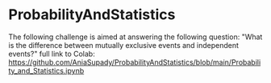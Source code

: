 # ProbabilityAndStatistics
The following challenge is aimed at answering the following question:  "What is the difference between mutually exclusive events and independent events?"
full link to Colab: https://github.com/AniaSupady/ProbabilityAndStatistics/blob/main/Probability_and_Statistics.ipynb

